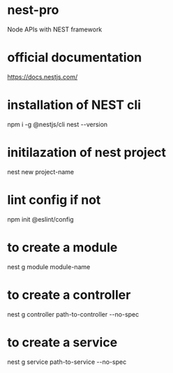 # nest-pro
Node APIs with NEST framework

# official documentation
https://docs.nestjs.com/

# installation of NEST cli
npm i -g @nestjs/cli
nest --version

# initilazation of nest project
nest new project-name

# lint config if not 
npm init @eslint/config

# to create a module
nest g module module-name

# to create a controller
nest g controller path-to-controller --no-spec

# to create a service
nest g service path-to-service --no-spec